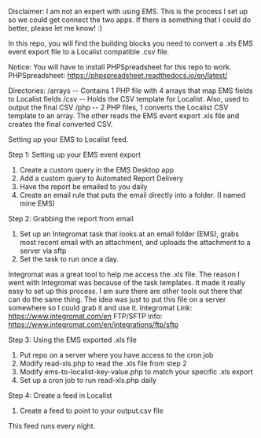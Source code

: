 Disclaimer: I am not an expert with using EMS. This is the process I set up so we could get connect the two apps. If there is something that I could do better, please let me know! :)

In this repo, you will find the building blocks you need to convert a .xls EMS event export file to a Localist compatible .csv file.

Notice: You will have to install PHPSpreadsheet for this repo to work. 
PHPSpreadsheet: https://phpspreadsheet.readthedocs.io/en/latest/


Directories:
/arrays -- Contains 1 PHP file with 4 arrays that map EMS fields to Localist fields 
/csv -- Holds the CSV template for Localist. Also, used to output the final CSV
/php -- 2 PHP files, 1 converts the Localist CSV template to an array. The other reads the EMS event export .xls file and creates the final converted CSV.


Setting up your EMS to Localist feed.

Step 1: Setting up your EMS event export

1. Create a custom query in the EMS Desktop app
2. Add a custom query to Automated Report Delivery
3. Have the report be emailed to you daily
4. Create an email rule that puts the email directly into a folder. (I named mine EMS)



Step 2: Grabbing the report from email

1. Set up an Integromat task that looks at an email folder (EMS), grabs most recent email with an attachment, and uploads the attachment to a server via sftp
2. Set the task to run once a day. 

Integromat was a great tool to help me access the .xls file. The reason I went with Integromat was because of the task templates. It made it really easy to set up this process. I am sure there are other tools out there that can do the same thing. The idea was just to put this file on a server somewhere so I could grab it and use it. 
Integromat Link: https://www.integromat.com/en
FTP/SFTP info: https://www.integromat.com/en/integrations/ftp/sftp



Step 3: Using the EMS exported .xls file

1. Put repo on a server where you have access to the cron job
2. Modify read-xls.php to read the .xls file from step 2
3. Modify ems-to-localist-key-value.php to match your specific .xls export
4. Set up a cron job to run read-xls.php daily



Step 4: Create a feed in Localist

1. Create a feed to point to your output.csv file

This feed runs every night.


